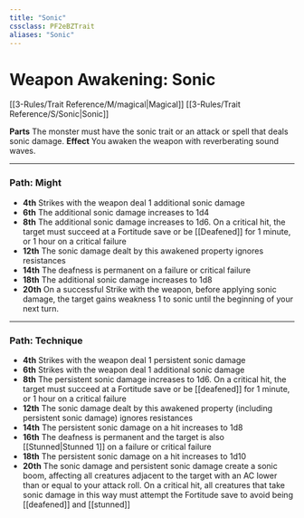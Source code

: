 ```yaml
---
title: "Sonic"
cssclass: PF2eBZTrait
aliases: "Sonic"
---
```


# Weapon Awakening: Sonic
[[3-Rules/Trait Reference/M/magical|Magical]]  [[3-Rules/Trait Reference/S/Sonic|Sonic]] 

**Parts** The monster must have the sonic trait or an attack or spell that deals sonic damage.
**Effect** You awaken the weapon with reverberating sound waves.

* * *

### Path: Might
*   **4th** Strikes with the weapon deal 1 additional sonic damage
*   **6th** The additional sonic damage increases to 1d4
*   **8th** The additional sonic damage increases to 1d6. On a critical hit, the target must succeed at a Fortitude save or be [[Deafened]] for 1 minute, or 1 hour on a critical failure
*   **12th** The sonic damage dealt by this awakened property ignores resistances
*   **14th** The deafness is permanent on a failure or critical failure
*   **18th** The additional sonic damage increases to 1d8
*   **20th** On a successful Strike with the weapon, before applying sonic damage, the target gains weakness 1 to sonic until the beginning of your next turn.

* * *

### Path: Technique
*   **4th** Strikes with the weapon deal 1 persistent sonic damage
*   **6th** Strikes with the weapon deal 1 additional sonic damage
*   **8th** The persistent sonic damage increases to 1d6. On a critical hit, the target must succeed at a Fortitude save or be [[deafened]] for 1 minute, or 1 hour on a critical failure
*   **12th** The sonic damage dealt by this awakened property (including persistent sonic damage) ignores resistances
*   **14th** The persistent sonic damage on a hit increases to 1d8
*   **16th** The deafness is permanent and the target is also [[Stunned|Stunned 1]] on a failure or critical failure
*   **18th** The persistent sonic damage on a hit increases to 1d10
*   **20th** The sonic damage and persistent sonic damage create a sonic boom, affecting all creatures adjacent to the target with an AC lower than or equal to your attack roll. On a critical hit, all creatures that take sonic damage in this way must attempt the Fortitude save to avoid being [[deafened]] and [[stunned]]